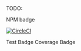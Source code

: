 TODO:

NPM badge

[![CircleCI](https://circleci.com/gh/megmut/node-mysql-util)](https://circleci.com/gh/megmut/node-mysql-util.svg?style=svg)

Test Badge
Coverage Badge